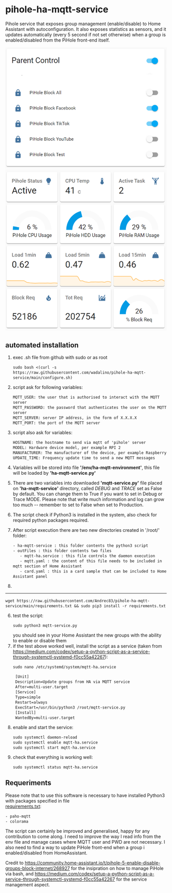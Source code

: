 # pihole-ha-mqtt-service
Pihole service that exposes group management (enable/disable) to Home Assistant with autoconfiguration.
It also exposes statistics as sensors, and it updates automatically (every 5 second if not set otherwise) when a group is enabled/disabled from the PiHole front-end itself.

![Parental control](https://github.com/Andrec83/pihole-ha-mqtt-service/blob/main/Parent%20Control.PNG)
![Pihole reporting](https://github.com/Andrec83/pihole-ha-mqtt-service/blob/main/PiHole%20reports.PNG)



## automated installation
1) exec .sh file from github with sudo or as root
   ```
   sudo bash <(curl -s https://raw.githubusercontent.com/wadalino/pihole-ha-mqtt-service/main/configure.sh)
   ```
2) script ask for following variables:
   ```
   MQTT_USER: the user that is authorised to interact with the MQTT server
   MQTT_PASSWORD: the password that authenticates the user on the MQTT server
   MQTT_SERVER: server IP address, in the form of X.X.X.X
   MQTT_PORT: the port of the MQTT server
   ```
3) script also ask for variables:
   ```
   HOSTNAME: the hostname to send via mqtt of 'pihole' server
   MODEL: Hardware device model, per example RPI 2
   MANUFACTURER: The manufacturer of the device, per example Raspberry
   UPDATE_TIME: Frequency update time to send a new MQTT messages
   ```  
   
4) Variables will be stored into file **'/env/ha-mqtt-environment'**, this file will be loaded by **'ha-mqtt-service.py'**  
  
  
5) There are two variables into downloaded **'mqtt-service.py'** file placed on **'ha-mqtt-service'** directory, called *DEBUG* and *TRACE* set as False by default. You can change them to True if you want to set in Debug or Trace MODE. Please note that write much information and log can grow too much -- remember to set to False when set to Production.  
 
  
6) The script check if Python3 is installed in the system, also check for required python packages required.


7) After script execution there are two new directories created in '/root/' folder:
   ```
   - ha-mqtt-service : this folder contents the python3 script
   - outFiles : this folder contents two files
      - mqtt-ha.service : this file controls the daemon execution
      - mqtt.yaml : the content of this file needs to be included in mqtt section of Home Assistant
      - card.yaml : this is a card sample that can be included to Home Assistant panel
   ```

8) 
*****************

   ```
   wget https://raw.githubusercontent.com/Andrec83/pihole-ha-mqtt-service/main/requirements.txt && sudo pip3 install -r requirements.txt
   ```
6) test the script:
   ```
   sudo python3 mqtt-service.py
   ```
   you should see in your Home Assistant the new groups with the ability to enable or disable them
7) if the test above worked well, install the script as a service (taken from https://medium.com/codex/setup-a-python-script-as-a-service-through-systemctl-systemd-f0cc55a42267):
   ```
   sudo nano /etc/systemd/system/mqtt-ha.service
   ```
   ```
    [Unit]
    Description=Update groups from HA via MQTT service
    After=multi-user.target
    [Service]
    Type=simple
    Restart=always
    ExecStart=/usr/bin/python3 /root/mqtt-service.py
    [Install]
    WantedBy=multi-user.target
   ```
8) enable and start the service:
   ```
   sudo systemctl daemon-reload
   sudo systemctl enable mqtt-ha.service
   sudo systemctl start mqtt-ha.service
   ```
10) check that everything is working well:
    ```
    sudo systemctl status mqtt-ha.service
    ```

## Requeriments
Please note that to use this software is necessary to have installed Python3 with packages specified in file  
[requirements.txt](https://raw.githubusercontent.com/wadalino/pihole-ha-mqtt-service/refs/heads/main/requirements.txt):
  ```
- paho-mqtt
- colorama
  ```
The script can certainly be improved and generalised, happy for any contribution to come along. 
I need to improve the way I read info from the env file and manage cases where MQTT user and PWD are not necessary. 
I also need to find a way to update PiHole front-end when a group i enabled/disabled from HomeAssistant.

Credit to https://community.home-assistant.io/t/pihole-5-enable-disable-groups-block-internet/268927 for the insipration on how to manage PiHole via bash, 
and https://medium.com/codex/setup-a-python-script-as-a-service-through-systemctl-systemd-f0cc55a42267 for the service management aspect. 
   
   

